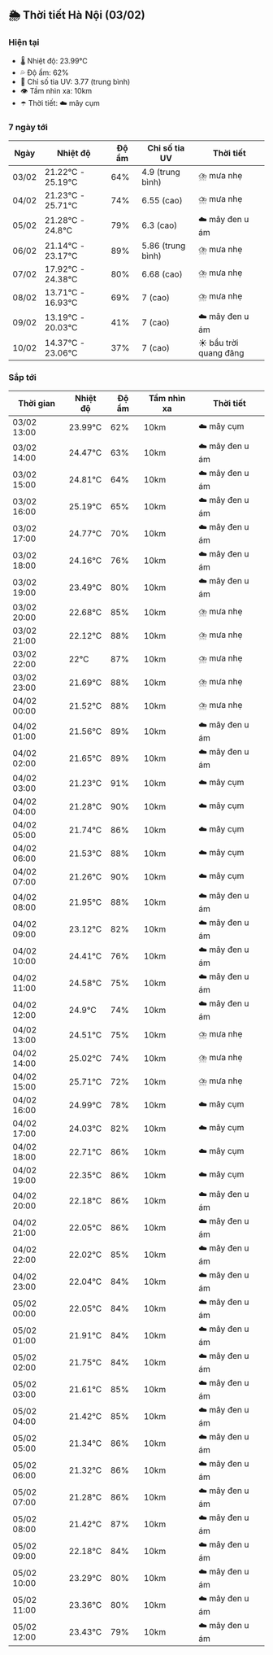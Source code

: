 ## 🌦️ Thời tiết Hà Nội (03/02)

### Hiện tại

- 🌡️ Nhiệt độ: 23.99℃
- 💦 Độ ẩm: 62%
- 🌟 Chỉ số tia UV: 3.77 (trung bình)
- 👁️ Tầm nhìn xa: 10km
- ☂️ Thời tiết: ☁️ mây cụm

### 7 ngày tới

| Ngày | Nhiệt độ | Độ ẩm | Chỉ số tia UV | Thời tiết |
| --- | --- | --- | --- | --- |
| 03/02 | 21.22℃ - 25.19℃ | 64% | 4.9 (trung bình) | ⛈️ mưa nhẹ |
| 04/02 | 21.23℃ - 25.71℃ | 74% | 6.55 (cao) | ⛈️ mưa nhẹ |
| 05/02 | 21.28℃ - 24.8℃ | 79% | 6.3 (cao) | ☁️ mây đen u ám |
| 06/02 | 21.14℃ - 23.17℃ | 89% | 5.86 (trung bình) | ⛈️ mưa nhẹ |
| 07/02 | 17.92℃ - 24.38℃ | 80% | 6.68 (cao) | ⛈️ mưa nhẹ |
| 08/02 | 13.71℃ - 16.93℃ | 69% | 7 (cao) | ⛈️ mưa nhẹ |
| 09/02 | 13.19℃ - 20.03℃ | 41% | 7 (cao) | ☁️ mây đen u ám |
| 10/02 | 14.37℃ - 23.06℃ | 37% | 7 (cao) | ☀️ bầu trời quang đãng |

### Sắp tới

| Thời gian | Nhiệt độ | Độ ẩm | Tầm nhìn xa | Thời tiết |
| --- | --- | --- | --- | --- |
| 03/02 13:00 | 23.99℃ | 62% | 10km | ☁️ mây cụm |
| 03/02 14:00 | 24.47℃ | 63% | 10km | ☁️ mây đen u ám |
| 03/02 15:00 | 24.81℃ | 64% | 10km | ☁️ mây đen u ám |
| 03/02 16:00 | 25.19℃ | 65% | 10km | ☁️ mây đen u ám |
| 03/02 17:00 | 24.77℃ | 70% | 10km | ☁️ mây đen u ám |
| 03/02 18:00 | 24.16℃ | 76% | 10km | ☁️ mây đen u ám |
| 03/02 19:00 | 23.49℃ | 80% | 10km | ☁️ mây đen u ám |
| 03/02 20:00 | 22.68℃ | 85% | 10km | ⛈️ mưa nhẹ |
| 03/02 21:00 | 22.12℃ | 88% | 10km | ⛈️ mưa nhẹ |
| 03/02 22:00 | 22℃ | 87% | 10km | ⛈️ mưa nhẹ |
| 03/02 23:00 | 21.69℃ | 88% | 10km | ⛈️ mưa nhẹ |
| 04/02 00:00 | 21.52℃ | 88% | 10km | ⛈️ mưa nhẹ |
| 04/02 01:00 | 21.56℃ | 89% | 10km | ☁️ mây đen u ám |
| 04/02 02:00 | 21.65℃ | 89% | 10km | ☁️ mây đen u ám |
| 04/02 03:00 | 21.23℃ | 91% | 10km | ☁️ mây cụm |
| 04/02 04:00 | 21.28℃ | 90% | 10km | ☁️ mây cụm |
| 04/02 05:00 | 21.74℃ | 86% | 10km | ☁️ mây cụm |
| 04/02 06:00 | 21.53℃ | 88% | 10km | ☁️ mây cụm |
| 04/02 07:00 | 21.26℃ | 90% | 10km | ☁️ mây cụm |
| 04/02 08:00 | 21.95℃ | 88% | 10km | ☁️ mây đen u ám |
| 04/02 09:00 | 23.12℃ | 82% | 10km | ☁️ mây đen u ám |
| 04/02 10:00 | 24.41℃ | 76% | 10km | ☁️ mây đen u ám |
| 04/02 11:00 | 24.58℃ | 75% | 10km | ☁️ mây đen u ám |
| 04/02 12:00 | 24.9℃ | 74% | 10km | ☁️ mây đen u ám |
| 04/02 13:00 | 24.51℃ | 75% | 10km | ⛈️ mưa nhẹ |
| 04/02 14:00 | 25.02℃ | 74% | 10km | ⛈️ mưa nhẹ |
| 04/02 15:00 | 25.71℃ | 72% | 10km | ⛈️ mưa nhẹ |
| 04/02 16:00 | 24.99℃ | 78% | 10km | ☁️ mây cụm |
| 04/02 17:00 | 24.03℃ | 82% | 10km | ☁️ mây cụm |
| 04/02 18:00 | 22.71℃ | 86% | 10km | ☁️ mây cụm |
| 04/02 19:00 | 22.35℃ | 86% | 10km | ☁️ mây cụm |
| 04/02 20:00 | 22.18℃ | 86% | 10km | ☁️ mây đen u ám |
| 04/02 21:00 | 22.05℃ | 86% | 10km | ☁️ mây đen u ám |
| 04/02 22:00 | 22.02℃ | 85% | 10km | ☁️ mây đen u ám |
| 04/02 23:00 | 22.04℃ | 84% | 10km | ☁️ mây đen u ám |
| 05/02 00:00 | 22.05℃ | 84% | 10km | ☁️ mây đen u ám |
| 05/02 01:00 | 21.91℃ | 84% | 10km | ☁️ mây đen u ám |
| 05/02 02:00 | 21.75℃ | 84% | 10km | ☁️ mây đen u ám |
| 05/02 03:00 | 21.61℃ | 85% | 10km | ☁️ mây đen u ám |
| 05/02 04:00 | 21.42℃ | 85% | 10km | ☁️ mây đen u ám |
| 05/02 05:00 | 21.34℃ | 86% | 10km | ☁️ mây đen u ám |
| 05/02 06:00 | 21.32℃ | 86% | 10km | ☁️ mây đen u ám |
| 05/02 07:00 | 21.28℃ | 86% | 10km | ☁️ mây đen u ám |
| 05/02 08:00 | 21.42℃ | 87% | 10km | ☁️ mây đen u ám |
| 05/02 09:00 | 22.18℃ | 84% | 10km | ☁️ mây đen u ám |
| 05/02 10:00 | 23.29℃ | 80% | 10km | ☁️ mây đen u ám |
| 05/02 11:00 | 23.36℃ | 80% | 10km | ☁️ mây đen u ám |
| 05/02 12:00 | 23.43℃ | 79% | 10km | ☁️ mây đen u ám |
